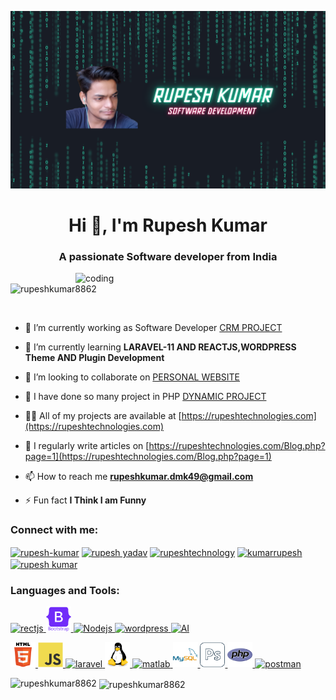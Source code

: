 ![logo](https://github.com/Rupeshkumar8862/Rupeshkumar8862/blob/main/Github%20Banner.png)
<h1 align="center">Hi 👋, I'm Rupesh Kumar</h1>
<h3 align="center">A passionate Software developer from India</h3>
<img align="right"alt="coding" width="400" src="https://images.app.goo.gl/Ugh1rcDzLZJNQqaK9">
<p align="left"> <img src="https://komarev.com/ghpvc/?username=rupeshkumar8862&label=Profile%20views&color=0e75b6&style=flat" alt="rupeshkumar8862" /> </p>

<p align="left"> <a href="https://twitter.com/" target="blank"><img src="https://img.shields.io/twitter/follow/?logo=twitter&style=for-the-badge" alt="" /></a> </p>

- 🔭 I’m currently working as Software Developer [CRM PROJECT](https://software2.rupeshtechnologies.com/)

- 🌱 I’m currently learning **LARAVEL-11 AND REACTJS,WORDPRESS Theme AND Plugin Development**

- 👯 I’m looking to collaborate on [PERSONAL WEBSITE](https://rupeshtechnologies.com/)

- 🤝 I have done so many project in PHP [DYNAMIC PROJECT](https://oopa.rupeshtechnologies.com/)

- 👨‍💻 All of my projects are available at [https://rupeshtechnologies.com](https://rupeshtechnologies.com)

- 📝 I regularly write articles on [https://rupeshtechnologies.com/Blog.php?page=1](https://rupeshtechnologies.com/Blog.php?page=1)

- 📫 How to reach me **rupeshkumar.dmk49@gmail.com**

- ⚡ Fun fact **I Think I am Funny**

<h3 align="left">Connect with me:</h3>
<p align="left">
<a href="https://linkedin.com/in/rupesh-kumar" target="blank"><img align="center" src="https://raw.githubusercontent.com/rahuldkjain/github-profile-readme-generator/master/src/images/icons/Social/linked-in-alt.svg" alt="rupesh-kumar" height="30" width="40" /></a>
<a href="https://fb.com/rupesh yadav" target="blank"><img align="center" src="https://raw.githubusercontent.com/rahuldkjain/github-profile-readme-generator/master/src/images/icons/Social/facebook.svg" alt="rupesh yadav" height="30" width="40" /></a>
<a href="https://instagram.com/rupeshtechnology" target="blank"><img align="center" src="https://raw.githubusercontent.com/rahuldkjain/github-profile-readme-generator/master/src/images/icons/Social/instagram.svg" alt="rupeshtechnology" height="30" width="40" /></a>
<a href="https://www.leetcode.com/kumarrupesh" target="blank"><img align="center" src="https://raw.githubusercontent.com/rahuldkjain/github-profile-readme-generator/master/src/images/icons/Social/leet-code.svg" alt="kumarrupesh" height="30" width="40" /></a>
<a href="https://www.hackerearth.com/rupesh kumar" target="blank"><img align="center" src="https://raw.githubusercontent.com/rahuldkjain/github-profile-readme-generator/master/src/images/icons/Social/hackerearth.svg" alt="rupesh kumar" height="30" width="40" /></a>
</p>

<h3 align="left">Languages and Tools:</h3>
<p align="left"> 
  <a href="https://legacy.reactjs.org/" target="_blank" rel="noreferrer"> <img src="https://encrypted-tbn0.gstatic.com/images?q=tbn:ANd9GcRcTctlFGaNUoySqfDcvncevA0xwZqLM4QIWw&s" alt="rectjs" width="40" height="40"/> </a>
  <a href="https://getbootstrap.com" target="_blank" rel="noreferrer"> <img src="https://raw.githubusercontent.com/devicons/devicon/master/icons/bootstrap/bootstrap-plain-wordmark.svg" alt="bootstrap" width="40" height="40"/> </a>
    <a href="https://nodejs.org/en" target="_blank" rel="noreferrer"> <img src="https://encrypted-tbn0.gstatic.com/images?q=tbn:ANd9GcTlJbZnC5drwG8xBczuFg005-nD9KfJoN8idw&s" alt="Nodejs" width="60" height="50"/> </a>
      <a href="https://wordpress.com/" target="_blank" rel="noreferrer"> <img src="https://encrypted-tbn0.gstatic.com/images?q=tbn:ANd9GcSiQqvP9mSAN_KNxZlbvD9VT-yl4Vf_PuT6Cw&s" alt="wordpress" width="40" height="40"/> </a>
        <a href="https://chatgpt.com/" target="_blank" rel="noreferrer"> <img src="https://encrypted-tbn0.gstatic.com/images?q=tbn:ANd9GcRlDWUui9EIa96qJ1Mh9_C1O8e0cufNRtgfTg&s" alt="AI" width="40" height="40"/> </a>
  
  <a href="https://www.w3.org/html/" target="_blank" rel="noreferrer"> <img src="https://raw.githubusercontent.com/devicons/devicon/master/icons/html5/html5-original-wordmark.svg" alt="html5" width="40" height="40"/> </a> <a href="https://developer.mozilla.org/en-US/docs/Web/JavaScript" target="_blank" rel="noreferrer"> <img src="https://raw.githubusercontent.com/devicons/devicon/master/icons/javascript/javascript-original.svg" alt="javascript" width="40" height="40"/> </a> <a href="https://laravel.com/" target="_blank" rel="noreferrer"> 
<img src="https://laravel.com/img/logotype.min.svg" alt="laravel" width="40" height="40"/> </a> <a href="https://www.linux.org/" target="_blank" rel="noreferrer"> <img src="https://raw.githubusercontent.com/devicons/devicon/master/icons/linux/linux-original.svg" alt="linux" width="40" height="40"/> </a> 
  <a href="https://www.mathworks.com/" target="_blank" rel="noreferrer"> <img src="https://upload.wikimedia.org/wikipedia/commons/2/21/Matlab_Logo.png" alt="matlab" width="40" height="40"/> </a> <a href="https://www.mysql.com/" target="_blank" rel="noreferrer"> <img src="https://raw.githubusercontent.com/devicons/devicon/master/icons/mysql/mysql-original-wordmark.svg" alt="mysql" width="40" height="40"/> </a> <a href="https://www.photoshop.com/en" target="_blank" rel="noreferrer"> <img src="https://raw.githubusercontent.com/devicons/devicon/master/icons/photoshop/photoshop-line.svg" alt="photoshop" width="40" height="40"/> </a> <a href="https://www.php.net" target="_blank" rel="noreferrer"> <img src="https://raw.githubusercontent.com/devicons/devicon/master/icons/php/php-original.svg" alt="php" width="40" height="40"/> </a> <a href="https://postman.com" target="_blank" rel="noreferrer"> <img src="https://www.vectorlogo.zone/logos/getpostman/getpostman-icon.svg" alt="postman" width="40" height="40"/> </a> </p>

<p><img align="left" src="https://github-readme-stats.vercel.app/api/top-langs?username=rupeshkumar8862&show_icons=true&locale=en&layout=compact" alt="rupeshkumar8862" /></p>

<p>&nbsp;<img align="center" src="https://github-readme-stats.vercel.app/api?username=rupeshkumar8862&show_icons=true&locale=en" alt="rupeshkumar8862" /></p>

